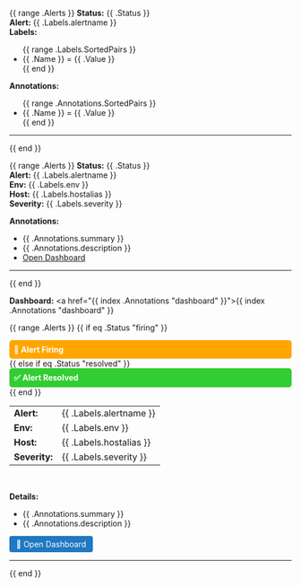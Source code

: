 {{ range .Alerts }}
<b>Status:</b> {{ .Status }}<br>
<b>Alert:</b> {{ .Labels.alertname }}<br>
<b>Labels:</b><br>
<ul>
  {{ range .Labels.SortedPairs }}
    <li>{{ .Name }} = {{ .Value }}</li>
  {{ end }}
</ul>
<b>Annotations:</b><br>
<ul>
  {{ range .Annotations.SortedPairs }}
    <li>{{ .Name }} = {{ .Value }}</li>
  {{ end }}
</ul>
<hr>
{{ end }}




{{ range .Alerts }}
<b>Status:</b> {{ .Status }}<br>
<b>Alert:</b> {{ .Labels.alertname }}<br>
<b>Env:</b> {{ .Labels.env }}<br>
<b>Host:</b> {{ .Labels.hostalias }}<br>
<b>Severity:</b> {{ .Labels.severity }}<br>

<b>Annotations:</b><br>
- {{ .Annotations.summary }}<br>
- {{ .Annotations.description }}<br>
- <a href="{{ .Annotations.dashboard }}">Open Dashboard</a><br>
<hr>
{{ end }}


<b>Dashboard:</b> <a href="{{ index .Annotations "dashboard" }}">{{ index .Annotations "dashboard" }}</a><br>












{{ range .Alerts }}
{{ if eq .Status "firing" }}
<div style="background-color:#FFA500; color:white; padding:8px; font-weight:bold; border-radius:5px;">
🚨 Alert Firing
</div>
{{ else if eq .Status "resolved" }}
<div style="background-color:#32CD32; color:white; padding:8px; font-weight:bold; border-radius:5px;">
✅ Alert Resolved
</div>
{{ end }}

<br>

<table style="border-collapse:collapse;">
  <tr><td><b>Alert:</b></td><td>{{ .Labels.alertname }}</td></tr>
  <tr><td><b>Env:</b></td><td>{{ .Labels.env }}</td></tr>
  <tr><td><b>Host:</b></td><td>{{ .Labels.hostalias }}</td></tr>
  <tr><td><b>Severity:</b></td><td>{{ .Labels.severity }}</td></tr>
</table>

<br>

<b>Details:</b>
<ul>
  <li>{{ .Annotations.summary }}</li>
  <li>{{ .Annotations.description }}</li>
</ul>

<a href="{{ .Annotations.dashboard }}" style="display:inline-block; padding:6px 12px; background:#1f78c1; color:white; text-decoration:none; border-radius:4px;">
🔎 Open Dashboard
</a>

<hr>
{{ end }}









